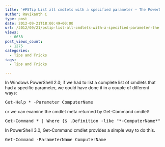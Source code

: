 ```yaml
---
title: '#PSTip List all cmdlets with a specified parameter – The PowerShell 3.0 way!'
author: Ravikanth C
type: post
date: 2012-09-21T18:00:49+00:00
url: /2012/09/21/pstip-list-all-cmdlets-with-a-specified-parameter-the-powershell-3-0-way/
views:
  - 6638
post_views_count:
  - 1275
categories:
  - Tips and Tricks
tags:
  - Tips and Tricks

---
```

In Windows PowerShell 2.0, if we had to list a complete list of cmdlets that had a specific parameter, we could have done it in a couple of different ways:

<pre class="brush: powershell; title: ; notranslate" title="">Get-Help * -Parameter ComputerName
</pre>

or we can examine the cmdlet meta returned by Get-Command cmdlet!

<pre class="brush: powershell; title: ; notranslate" title="">Get-Command * | Where {$_.Definition -like "*-ComputerName*"}
</pre>

In PowerShell 3.0, Get-Command cmdlet provides a simple way to do this.

<pre class="brush: powershell; title: ; notranslate" title="">Get-Command -ParameterName ComputerName
</pre>
